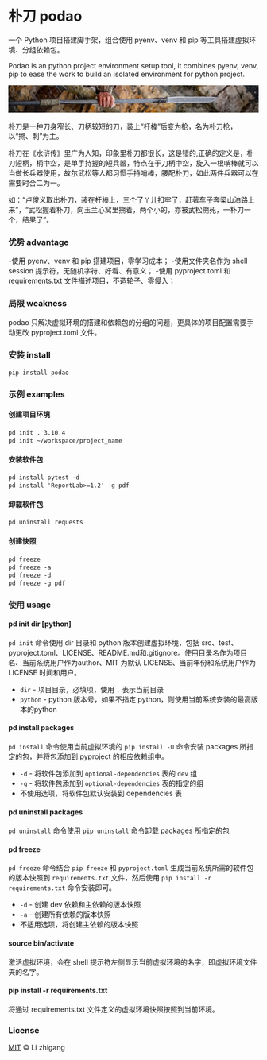 # 朴刀 podao
一个 Python 项目搭建脚手架，组合使用 pyenv、venv 和 pip 等工具搭建虚拟环境、分组依赖包。

Podao is an python project environment setup tool, it combines pyenv, venv, pip to ease the work to build an isolated environment for python project.




![朴刀](https://github.com/imlzg/image/blob/6c2dcdd72ddbfb4174733e8dae6f3043e472788f/podao.jpg)


朴刀是一种刀身窄长、刀柄较短的刀，装上“杆棒”后变为枪，名为朴刀枪，以“搠、刺”为主。

朴刀在《水浒传》里广为人知，印象里朴刀都很长，这是错的,正确的定义是，朴刀短柄，柄中空，是单手持握的短兵器，特点在于刀柄中空，旋入一根哨棒就可以当做长兵器使用，故尔武松等人都习惯手持哨棒，腰配朴刀，如此两件兵器可以在需要时合二为一。

如：“卢俊义取出朴刀，装在杆棒上，三个了丫儿扣牢了，赶著车子奔梁山泊路上来”，“武松握着朴刀，向玉兰心窝里搠着，两个小的，亦被武松搠死，一朴刀一个，结果了”。




### 优势 advantage
-使用 pyenv、venv 和 pip 搭建项目，零学习成本；
-使用文件夹名作为 shell session 提示符，无随机字符、好看、有意义；
-使用 pyproject.toml 和 requirements.txt 文件描述项目，不造轮子、零侵入；




### 局限 weakness
podao 只解决虚拟环境的搭建和依赖包的分组的问题，更具体的项目配置需要手动更改 pyproject.toml 文件。




### 安装 install
```shell
pip install podao
```



### 示例 examples

#### 创建项目环境
```shell
pd init . 3.10.4
pd init ~/workspace/project_name 
```

#### 安装软件包
```shell
pd install pytest -d
pd install 'ReportLab>=1.2' -g pdf
```

#### 卸载软件包
```shell
pd uninstall requests
```

#### 创建快照
```shell
pd freeze
pd freeze -a
pd freeze -d
pd freeze -g pdf

```



### 使用 usage
#### pd init dir [python]
`pd init` 命令使用 dir 目录和 python 版本创建虚拟环境，包括 src、test、pyproject.toml、LICENSE、README.md和.gitignore。使用目录名作为项目名、当前系统用户作为author、MIT 为默认 LICENSE、当前年份和系统用户作为 LICENSE 时间和用户。
- `dir` - 项目目录，必填项，使用 `.` 表示当前目录
- `python` - python 版本号，如果不指定 python，则使用当前系统安装的最高版本的python



#### pd install packages
`pd install` 命令使用当前虚拟环境的 `pip install -U` 命令安装 packages 所指定的包，并将包添加到 pyproject 的相应依赖组中。
- `-d` - 将软件包添加到 `optional-dependencies` 表的 `dev` 组
- `-g` - 将软件包添加到 `optional-dependencies` 表的指定的组
- 不使用选项，将软件包默认安装到 dependencies 表



#### pd uninstall packages
`pd uninstall` 命令使用 `pip uninstall` 命令卸载 packages 所指定的包



#### pd freeze
`pd freeze` 命令结合 `pip freeze` 和 `pyproject.toml` 生成当前系统所需的软件包的版本快照到 `requirements.txt` 文件，然后使用 `pip install -r requirements.txt` 命令安装即可。
- `-d` - 创建 dev 依赖和主依赖的版本快照
- `-a` - 创建所有依赖的版本快照
- 不适用选项，将创建主依赖的版本快照



#### source bin/activate
激活虚拟环境，会在 shell 提示符左侧显示当前虚拟环境的名字，即虚拟环境文件夹的名字。



#### pip install -r requirements.txt
将通过 requirements.txt 文件定义的虚拟环境快照按照到当前环境。




### License
[MIT](LICENSE) © Li zhigang